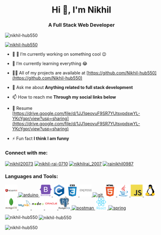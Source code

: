 <h1 align="center">Hi 👋, I'm Nikhil</h1>
<h3 align="center">A Full Stack Web Developer</h3>

<p align="left"> <img src="https://komarev.com/ghpvc/?username=nikhil-hub550&label=Profile%20views&color=0e75b6&style=flat" alt="nikhil-hub550" /> </p>

<p align="left"> <a href="https://github.com/ryo-ma/github-profile-trophy"><img src="https://github-profile-trophy.vercel.app/?username=nikhil-hub550" alt="nikhil-hub550" /></a> </p>

- 🔭 🔭 I’m currently working on something cool 😉

- 🌱 I’m currently learning everything 😂

- 👨‍💻 All of my projects are available at [https://github.com/Nikhil-hub550](https://github.com/Nikhil-hub550)

- 💬 Ask me about **Anything related to full stack development**

- 📫 How to reach me **Through my social links below**

- 📄 Resume [https://drive.google.com/file/d/1JJ1qeovuF9SR7YUtsvpdswYL-YKcYgpr/view?usp=sharing](https://drive.google.com/file/d/1JJ1qeovuF9SR7YUtsvpdswYL-YKcYgpr/view?usp=sharing)

- ⚡ Fun fact **I think I am funny**

<h3 align="left">Connect with me:</h3>
<p align="left">
<a href="https://twitter.com/nikhil20073" target="blank"><img align="center" src="https://cdn.jsdelivr.net/npm/simple-icons@3.0.1/icons/twitter.svg" alt="nikhil20073" height="30" width="40" /></a>
<a href="https://linkedin.com/in/nikhil-rai-0710" target="blank"><img align="center" src="https://cdn.jsdelivr.net/npm/simple-icons@3.0.1/icons/linkedin.svg" alt="nikhil-rai-0710" height="30" width="40" /></a>
<a href="https://instagram.com/nikhilrai_2007" target="blank"><img align="center" src="https://cdn.jsdelivr.net/npm/simple-icons@3.0.1/icons/instagram.svg" alt="nikhilrai_2007" height="30" width="40" /></a>
<a href="https://www.hackerrank.com/rainikhil0987" target="blank"><img align="center" src="https://cdn.jsdelivr.net/npm/simple-icons@3.0.1/icons/hackerrank.svg" alt="rainikhil0987" height="30" width="40" /></a>
</p>

<h3 align="left">Languages and Tools:</h3>
<p align="left"> <a href="https://angular.io" target="_blank"> <img src="https://raw.githubusercontent.com/devicons/devicon/master/icons/angularjs/angularjs-original-wordmark.svg" alt="angularjs" width="40" height="40"/> </a> <a href="https://www.arduino.cc/" target="_blank"> <img src="https://cdn.worldvectorlogo.com/logos/arduino-1.svg" alt="arduino" width="40" height="40"/> </a> <a href="https://getbootstrap.com" target="_blank"> <img src="https://raw.githubusercontent.com/devicons/devicon/master/icons/bootstrap/bootstrap-plain-wordmark.svg" alt="bootstrap" width="40" height="40"/> </a> <a href="https://www.cprogramming.com/" target="_blank"> <img src="https://raw.githubusercontent.com/devicons/devicon/master/icons/c/c-original.svg" alt="c" width="40" height="40"/> </a> <a href="https://www.w3schools.com/css/" target="_blank"> <img src="https://raw.githubusercontent.com/devicons/devicon/master/icons/css3/css3-original-wordmark.svg" alt="css3" width="40" height="40"/> </a> <a href="https://expressjs.com" target="_blank"> <img src="https://raw.githubusercontent.com/devicons/devicon/master/icons/express/express-original-wordmark.svg" alt="express" width="40" height="40"/> </a> <a href="https://git-scm.com/" target="_blank"> <img src="https://www.vectorlogo.zone/logos/git-scm/git-scm-icon.svg" alt="git" width="40" height="40"/> </a> <a href="https://www.w3.org/html/" target="_blank"> <img src="https://raw.githubusercontent.com/devicons/devicon/master/icons/html5/html5-original-wordmark.svg" alt="html5" width="40" height="40"/> </a> <a href="https://www.java.com" target="_blank"> <img src="https://raw.githubusercontent.com/devicons/devicon/master/icons/java/java-original.svg" alt="java" width="40" height="40"/> </a> <a href="https://developer.mozilla.org/en-US/docs/Web/JavaScript" target="_blank"> <img src="https://raw.githubusercontent.com/devicons/devicon/master/icons/javascript/javascript-original.svg" alt="javascript" width="40" height="40"/> </a> <a href="https://www.linux.org/" target="_blank"> <img src="https://raw.githubusercontent.com/devicons/devicon/master/icons/linux/linux-original.svg" alt="linux" width="40" height="40"/> </a> <a href="https://www.mongodb.com/" target="_blank"> <img src="https://raw.githubusercontent.com/devicons/devicon/master/icons/mongodb/mongodb-original-wordmark.svg" alt="mongodb" width="40" height="40"/> </a> <a href="https://www.mysql.com/" target="_blank"> <img src="https://raw.githubusercontent.com/devicons/devicon/master/icons/mysql/mysql-original-wordmark.svg" alt="mysql" width="40" height="40"/> </a> <a href="https://nodejs.org" target="_blank"> <img src="https://raw.githubusercontent.com/devicons/devicon/master/icons/nodejs/nodejs-original-wordmark.svg" alt="nodejs" width="40" height="40"/> </a> <a href="https://www.oracle.com/" target="_blank"> <img src="https://raw.githubusercontent.com/devicons/devicon/master/icons/oracle/oracle-original.svg" alt="oracle" width="40" height="40"/> </a> <a href="https://www.postgresql.org" target="_blank"> <img src="https://raw.githubusercontent.com/devicons/devicon/master/icons/postgresql/postgresql-original-wordmark.svg" alt="postgresql" width="40" height="40"/> </a> <a href="https://postman.com" target="_blank"> <img src="https://www.vectorlogo.zone/logos/getpostman/getpostman-icon.svg" alt="postman" width="40" height="40"/> </a> <a href="https://reactjs.org/" target="_blank"> <img src="https://raw.githubusercontent.com/devicons/devicon/master/icons/react/react-original-wordmark.svg" alt="react" width="40" height="40"/> </a> <a href="https://spring.io/" target="_blank"> <img src="https://www.vectorlogo.zone/logos/springio/springio-icon.svg" alt="spring" width="40" height="40"/> </a> </p>

<p><img align="left" src="https://github-readme-stats.vercel.app/api/top-langs?username=nikhil-hub550&show_icons=true&locale=en&layout=compact" alt="nikhil-hub550" /></p>

<p>&nbsp;<img align="center" src="https://github-readme-stats.vercel.app/api?username=nikhil-hub550&show_icons=true&locale=en" alt="nikhil-hub550" /></p>

<p><img align="center" src="https://github-readme-streak-stats.herokuapp.com/?user=nikhil-hub550&" alt="nikhil-hub550" /></p>
